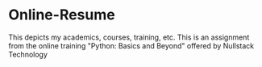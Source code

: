 # Online-Resume
This depicts my academics, courses, training, etc.
This is an assignment from the online training "Python: Basics and Beyond" offered by Nullstack Technology
